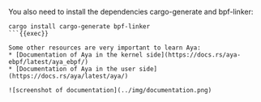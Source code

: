 You also need to install the dependencies cargo-generate and bpf-linker:

```plain
cargo install cargo-generate bpf-linker
```{{exec}}

Some other resources are very important to learn Aya:
* [Documentation of Aya in the kernel side](https://docs.rs/aya-ebpf/latest/aya_ebpf/)
* [Documentation of Aya in the user side](https://docs.rs/aya/latest/aya/)

![screenshot of documentation](../img/documentation.png)
